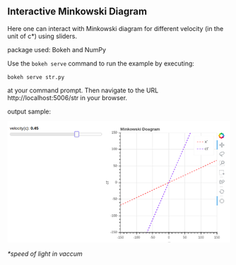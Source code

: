 ## Interactive Minkowski Diagram

Here one can interact with Minkowski diagram for different velocity (in the unit of c*) using sliders.

package used: Bokeh and NumPy

Use the ``bokeh serve`` command to run the example by executing:

    bokeh serve str.py
    
at your command prompt. Then navigate to the URL
    http://localhost:5006/str
in your browser.

output sample:


![output](https://github.com/arabindo/str_visual/blob/master/Screenshot%20from%202020-04-09%2016-00-29.png)


_*speed of light in vaccum_
